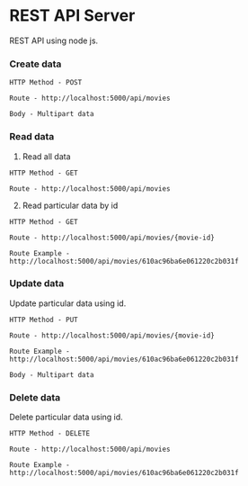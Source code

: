 # REST API Server

REST API using node js.

### Create data

```text
HTTP Method - POST

Route - http://localhost:5000/api/movies

Body - Multipart data
```

### Read data

1. Read all data

```text
HTTP Method - GET

Route - http://localhost:5000/api/movies
```

2. Read particular data by id

```text
HTTP Method - GET

Route - http://localhost:5000/api/movies/{movie-id}

Route Example -  http://localhost:5000/api/movies/610ac96ba6e061220c2b031f
```

### Update data

Update particular data using id.

```text
HTTP Method - PUT

Route - http://localhost:5000/api/movies/{movie-id}

Route Example -  http://localhost:5000/api/movies/610ac96ba6e061220c2b031f

Body - Multipart data
```

### Delete data

Delete particular data using id.

```text
HTTP Method - DELETE

Route - http://localhost:5000/api/movies

Route Example -  http://localhost:5000/api/movies/610ac96ba6e061220c2b031f
```
